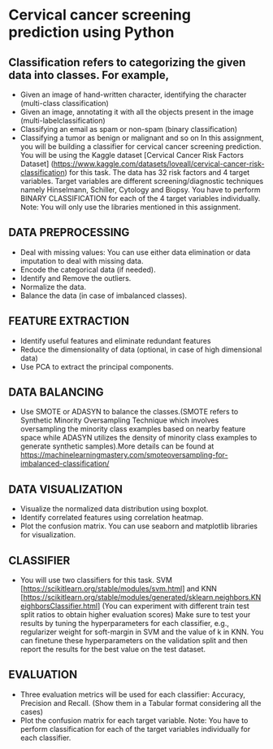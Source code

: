 

# Cervical cancer screening prediction using Python

## Classification refers to categorizing the given data into classes. For example,
- Given an image of hand-written character, identifying the character (multi-class classification)
- Given an image, annotating it with all the objects present in the image (multi-labelclassification)
- Classifying an email as spam or non-spam (binary classification)
- Classifying a tumor as benign or malignant and so on
In this assignment, you will be building a classifier for cervical cancer screening prediction.
You will be using the Kaggle dataset [Cervical Cancer Risk Factors Dataset]
(https://www.kaggle.com/datasets/loveall/cervical-cancer-risk-classification) for this task.
The data has 32 risk factors and 4 target variables. Target variables are different
screening/diagnostic techniques namely Hinselmann, Schiller, Cytology and Biopsy.
You have to perform BINARY CLASSIFICATION for each of the 4 target variables
individually.
Note: You will only use the libraries mentioned in this assignment.
## DATA PREPROCESSING
- Deal with missing values: You can use either data elimination or data imputation to deal with missing data.
- Encode the categorical data (if needed).
- Identify and Remove the outliers.
- Normalize the data.
- Balance the data (in case of imbalanced classes).
## FEATURE EXTRACTION
- Identify useful features and eliminate redundant features
- Reduce the dimensionality of data (optional, in case of high dimensional data)
- Use PCA to extract the principal components.
## DATA BALANCING
- Use SMOTE or ADASYN to balance the classes.(SMOTE refers to Synthetic Minority Oversampling Technique which involves oversampling the minority class examples based on nearby feature space while
  ADASYN utilizes the density of minority class examples to generate synthetic samples).More details can be found at https://machinelearningmastery.com/smoteoversampling-for-imbalanced-classification/
## DATA VISUALIZATION
- Visualize the normalized data distribution using boxplot.
- Identify correlated features using correlation heatmap.
- Plot the confusion matrix.
You can use seaborn and matplotlib libraries for visualization.
## CLASSIFIER
- You will use two classifiers for this task. SVM [https://scikitlearn.org/stable/modules/svm.html] and KNN [https://scikitlearn.org/stable/modules/generated/sklearn.neighbors.KNeighborsClassifier.html]
 (You can experiment with different train test split ratios to obtain higher evaluation scores)
Make sure to test your results by tuning the hyperparameters for each classifier, e.g.,
regularizer weight for soft-margin in SVM and the value of k in KNN. You can finetune these hyperparameters on the validation split and then report the results for the
best value on the test dataset.
## EVALUATION
- Three evaluation metrics will be used for each classifier: Accuracy, Precision and Recall. (Show them in a Tabular format considering all the cases)
- Plot the confusion matrix for each target variable.
  Note: You have to perform classification for each of the target variables individually for each classifier.
